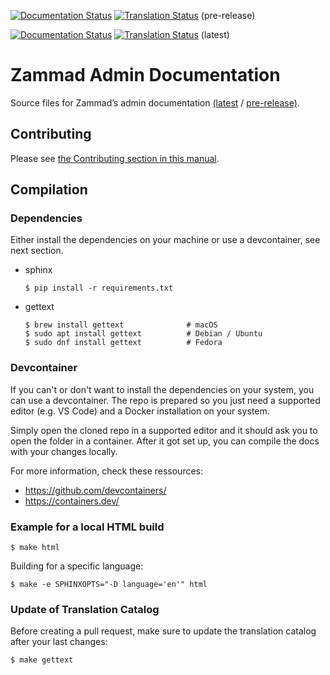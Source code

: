[![Documentation Status][badge_pre-release]][docs_pre-release]
[![Translation Status][tbadge_pre-release]][wbetranslate_pre-release] (pre-release)

[![Documentation Status][badge_latest]][docs_latest]
[![Translation Status][tbadge_latest]][wbetranslate_latest] (latest)

# Zammad Admin Documentation

Source files for Zammad’s admin documentation [(latest][docs_latest] / [pre-release)][docs_pre-release].

## Contributing

Please see [the Contributing section in this manual](https://docs.zammad.org/en/latest/contributing/start.html).

## Compilation

### Dependencies

Either install the dependencies on your machine or use a devcontainer, see next section.

* sphinx

  ```
  $ pip install -r requirements.txt
  ```

* gettext

  ```
  $ brew install gettext              # macOS
  $ sudo apt install gettext          # Debian / Ubuntu
  $ sudo dnf install gettext          # Fedora
  ```

### Devcontainer

If you can't or don't want to install the dependencies on your system, you can use a devcontainer. The repo
is prepared so you just need a supported editor (e.g. VS Code) and a Docker installation on your system. 

Simply open the cloned repo in a supported editor and it should ask you to open the folder in a container. After it got
set up, you can compile the docs with your changes locally.

For more information, check these ressources:

- https://github.com/devcontainers/
- https://containers.dev/

### Example for a local HTML build

```
$ make html
```
Building for a specific language:

```
$ make -e SPHINXOPTS="-D language='en'" html
```

### Update of Translation Catalog

Before creating a pull request, make sure to update the translation catalog after your last changes:

```
$ make gettext
```

[badge_latest]: https://readthedocs.org/projects/zammad-admin-documentation/badge/?version=latest
[docs_latest]: https://admin-docs.zammad.org/en/latest/

[badge_pre-release]: https://readthedocs.org/projects/zammad-admin-documentation/badge/?version=pre-release
[docs_pre-release]: https://admin-docs.zammad.org/en/pre-release/

[tbadge_pre-release]: https://translations.zammad.org/widget/documentations/admin-documentation-pre-release/svg-badge.svg
[wbetranslate_pre-release]: https://translations.zammad.org/projects/documentations/admin-documentation-pre-release/

[tbadge_latest]: https://translations.zammad.org/widget/documentations/admin-documentation-latest/svg-badge.svg
[wbetranslate_latest]: https://translations.zammad.org/projects/documentations/admin-documentation-latest/
